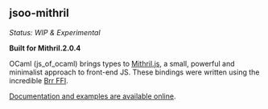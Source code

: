 jsoo-mithril
------------

*Status: WIP & Experimental*

**Built for Mithril.2.0.4**

OCaml (js_of_ocaml) brings types to [Mithril.js](https://mithril.js.org/), a small, powerful and minimalist approach to front-end JS. These bindings were written using the incredible [Brr FFI](https://github.com/dbuenzli/brr).

[Documentation and examples are available online](http://jsoo-mithril.patricoferris.com/).